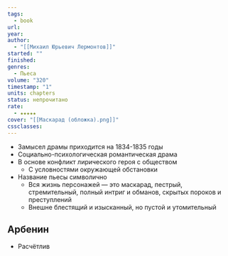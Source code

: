 ```yaml
---
tags:
  - book
url: 
year: 
author:
  - "[[Михаил Юрьевич Лермонтов]]"
started: ""
finished: 
genres:
  - Пьеса
volume: "320"
timestamp: "1"
units: chapters
status: непрочитано
rate:
  - ★★★★★
cover: "[[Маскарад (обложка).png]]"
cssclasses: 
---
```

- Замысел драмы приходится на 1834-1835 годы
- Социально-психологическая романтическая драма
- В основе конфликт лирического героя с обществом
	- С условностями окружающей обстановки
- Название пьесы символично
	- Вся жизнь персонажей — это маскарад, пестрый, стремительный, полный интриг и обманов, скрытых пороков и преступлений
	- Внешне блестящий и изысканный, но пустой и утомительный
## Арбенин
- Расчётлив